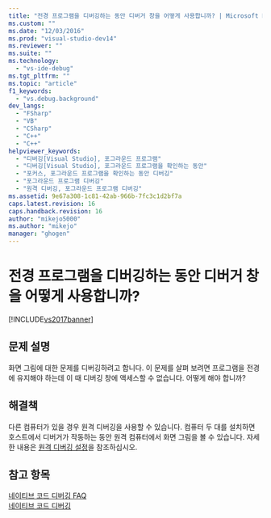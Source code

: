 ```yaml
---
title: "전경 프로그램을 디버깅하는 동안 디버거 창을 어떻게 사용합니까? | Microsoft Docs"
ms.custom: ""
ms.date: "12/03/2016"
ms.prod: "visual-studio-dev14"
ms.reviewer: ""
ms.suite: ""
ms.technology: 
  - "vs-ide-debug"
ms.tgt_pltfrm: ""
ms.topic: "article"
f1_keywords: 
  - "vs.debug.background"
dev_langs: 
  - "FSharp"
  - "VB"
  - "CSharp"
  - "C++"
  - "C++"
helpviewer_keywords: 
  - "디버깅[Visual Studio], 포그라운드 프로그램"
  - "디버깅[Visual Studio], 포그라운드 프로그램을 확인하는 동안"
  - "포커스, 포그라운드 프로그램을 확인하는 동안 디버깅"
  - "포그라운드 프로그램 디버깅"
  - "원격 디버깅, 포그라운드 프로그램 디버깅"
ms.assetid: 9e67a308-1c81-42ab-966b-7fc3c1d2bf7a
caps.latest.revision: 16
caps.handback.revision: 16
author: "mikejo5000"
ms.author: "mikejo"
manager: "ghogen"
---
```

# 전경 프로그램을 디버깅하는 동안 디버거 창을 어떻게 사용합니까?
[!INCLUDE[vs2017banner](../code-quality/includes/vs2017banner.md)]

## 문제 설명  
 화면 그림에 대한 문제를 디버깅하려고 합니다.  이 문제를 살펴 보려면 프로그램을 전경에 유지해야 하는데 이 때 디버깅 창에 액세스할 수 없습니다.  어떻게 해야 합니까?  
  
## 해결책  
 다른 컴퓨터가 있을 경우 원격 디버깅을 사용할 수 있습니다.  컴퓨터 두 대를 설치하면 호스트에서 디버거가 작동하는 동안 원격 컴퓨터에서 화면 그림을 볼 수 있습니다.  자세한 내용은 [원격 디버깅 설정](../Topic/Set%20Up%20the%20Remote%20Tools%20on%20the%20Device.md)을 참조하십시오.  
  
## 참고 항목  
 [네이티브 코드 디버깅 FAQ](../debugger/debugging-native-code-faqs.md)   
 [네이티브 코드 디버깅](../debugger/debugging-native-code.md)